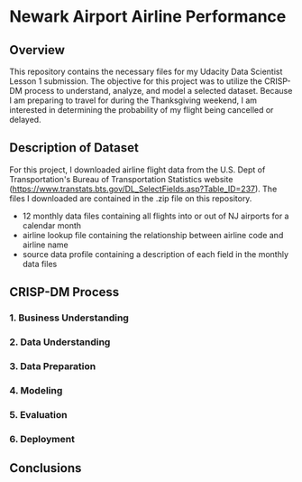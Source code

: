 # Newark Airport Airline Performance

## Overview
This repository contains the necessary files for my Udacity Data Scientist Lesson 1 submission.  The objective for this project was to utilize the CRISP-DM process to understand, analyze, and model a selected dataset.  Because I am preparing to travel for during the Thanksgiving weekend, I am interested in determining the probability of my flight being cancelled or delayed.  

## Description of Dataset
For this project, I downloaded airline flight data from the U.S. Dept of Transportation's Bureau of Transportation Statistics website (https://www.transtats.bts.gov/DL_SelectFields.asp?Table_ID=237).  The files I downloaded are contained in the .zip file on this repository.
  - 12 monthly data files containing all flights into or out of NJ airports for a calendar month
  - airline lookup file containing the relationship between airline code and airline name
  - source data profile containing a description of each field in the monthly data files

## CRISP-DM Process
### 1. Business Understanding

### 2. Data Understanding

### 3. Data Preparation

### 4. Modeling

### 5. Evaluation

### 6. Deployment

## Conclusions
